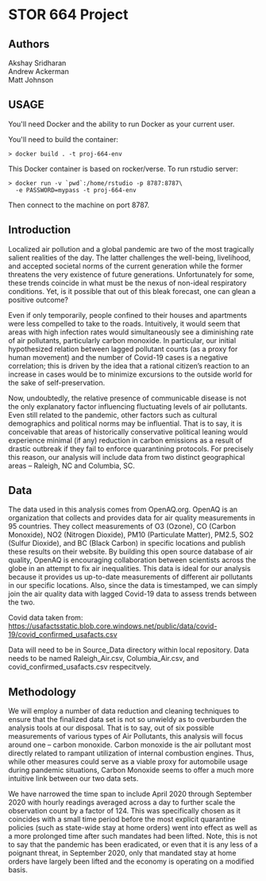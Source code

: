 STOR 664 Project
================

Authors
-------

Akshay Sridharan <br/>
Andrew Ackerman <br/>
Matt Johnson <br/>

USAGE
-----
You'll need Docker and the ability to run Docker as your current user.

You'll need to build the container:

    > docker build . -t proj-664-env

This Docker container is based on rocker/verse. To run rstudio server:

    > docker run -v `pwd`:/home/rstudio -p 8787:8787\
      -e PASSWORD=mypass -t proj-664-env
      
Then connect to the machine on port 8787.

Introduction
------------

Localized air pollution and a global pandemic are two of the most tragically salient realities of the day.  The latter challenges the well-being, livelihood, and accepted societal norms of the current generation while the former threatens the very existence of future generations.  Unfortunately for some, these trends coincide in what must be the nexus of non-ideal respiratory conditions.  Yet, is it possible that out of this bleak forecast, one can glean a positive outcome? <br/>

Even if only temporarily, people confined to their houses and apartments were less compelled to take to the roads.   Intuitively, it would seem that areas with high infection rates would simultaneously see a diminishing rate of air pollutants, particularly carbon monoxide. In particular, our initial hypothesized relation between lagged pollutant counts (as a proxy for human movement) and the number of Covid-19 cases is a negative correlation; this is driven by the idea that a rational citizen’s reaction to an increase in cases would be to minimize excursions to the outside world for the sake of self-preservation. <br/>

Now, undoubtedly, the relative presence of communicable disease is not the only explanatory factor influencing fluctuating levels of air pollutants.  Even still related to the pandemic, other factors such as cultural demographics and political norms may be influential.  That is to say, it is conceivable that areas of historically conservative political leaning would experience minimal (if any) reduction in carbon emissions as a result of drastic outbreak if they fail to enforce quarantining protocols.  For precisely this reason, our analysis will include data from two distinct geographical areas – Raleigh, NC and Columbia, SC. <br/>

Data
----

The data used in this analysis comes from OpenAQ.org.  OpenAQ is an organization that collects and provides data for air quality measurements in 95 countries.  They collect measurements of O3 (Ozone), CO (Carbon Monoxide), NO2 (Nitrogen Dioxide), PM10 (Particulate Matter), PM2.5, SO2 (Sulfur Dioxide), and BC (Black Carbon) in specific locations and publish these results on their website.  By building this open source database of air quality, OpenAQ is encouraging collaboration between scientists across the globe in an attempt to fix air inequalities.  This data is ideal for our analysis because it provides us up-to-date measurements of different air pollutants in our specific locations. Also, since the data is timestamped, we can simply join the air quality data with lagged Covid-19 data to assess trends between the two. <br/>

Covid data taken from: https://usafactsstatic.blob.core.windows.net/public/data/covid-19/covid_confirmed_usafacts.csv <br/>

Data will need to be in Source_Data directory within local repository.  Data needs to be named Raleigh_Air.csv, Columbia_Air.csv, and covid_confirmed_usafacts.csv respecitvely. 

Methodology
-----------

We will employ a number of data reduction and cleaning techniques to ensure that the finalized data set is not so unwieldy as to overburden the analysis tools at our disposal.  That is to say, out of six possible measurements of various types of Air Pollutants, this analysis will focus around one – carbon monoxide.  Carbon monoxide is the air pollutant most directly related to rampant utilization of internal combustion engines.  Thus, while other measures could serve as a viable proxy for automobile usage during pandemic situations, Carbon Monoxide seems to offer a much more intuitive link between our two data sets. <br/>

We have narrowed the time span to include April 2020 through September 2020 with hourly readings averaged across a day to further scale the observation count by a factor of 124.  This was specifically chosen as it coincides with a small time period before the most explicit quarantine policies (such as state-wide stay at home orders) went into effect as well as a more prolonged time after such mandates had been lifted.  Note, this is not to say that the pandemic has been eradicated, or even that it is any less of a poignant threat, in September 2020, only that mandated stay at home orders have largely been lifted and the economy is operating on a modified basis.
